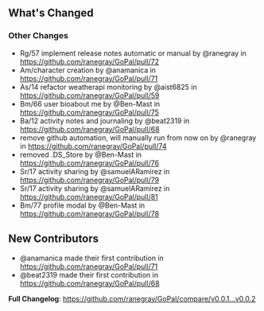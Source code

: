 <!-- Release notes generated using configuration in .github/release.yml at main -->

## What's Changed
### Other Changes
* Rg/57 implement release notes automatic or manual by @ranegray in https://github.com/ranegray/GoPal/pull/72
* Am/character creation by @anamanica in https://github.com/ranegray/GoPal/pull/71
* As/14 refactor weatherapi monitoring by @aist6825 in https://github.com/ranegray/GoPal/pull/59
* Bm/66 user bioabout me by @Ben-Mast in https://github.com/ranegray/GoPal/pull/75
* Ba/12 activity notes and journaling by @beat2319 in https://github.com/ranegray/GoPal/pull/68
* remove github automation, will manually run from now on by @ranegray in https://github.com/ranegray/GoPal/pull/74
* removed .DS_Store by @Ben-Mast in https://github.com/ranegray/GoPal/pull/76
* Sr/17 activity sharing by @samuelARamirez in https://github.com/ranegray/GoPal/pull/79
* Sr/17 activity sharing by @samuelARamirez in https://github.com/ranegray/GoPal/pull/81
* Bm/77 profile modal by @Ben-Mast in https://github.com/ranegray/GoPal/pull/78

## New Contributors
* @anamanica made their first contribution in https://github.com/ranegray/GoPal/pull/71
* @beat2319 made their first contribution in https://github.com/ranegray/GoPal/pull/68

**Full Changelog**: https://github.com/ranegray/GoPal/compare/v0.0.1...v0.0.2
